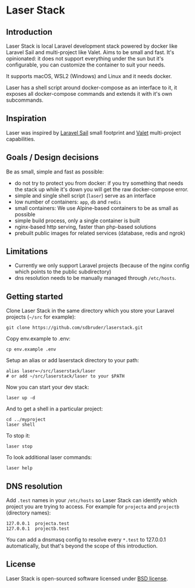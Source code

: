 # Laser Stack

## Introduction

Laser Stack is local Laravel development stack powered by docker like Laravel
Sail and multi-project like Valet. Aims to be small and fast. It's opinionated:
it does not support everything under the sun but it's configurable, you can
customize the container to suit your needs.

It supports macOS, WSL2 (Windows) and Linux and it needs docker.

Laser has a shell script around docker-compose as an interface to it, it exposes
all docker-compose commands and extends it with it's own subcommands.

## Inspiration

Laser was inspired by [Laravel Sail](https://laravel.com/docs/8.x/sail) small footprint and [Valet](https://laravel.com/docs/8.x/valet)
multi-project capabilities.

## Goals / Design decisions

Be as small, simple and fast as possible:

- do not try to protect you from docker: if you try something that needs the stack up while it's down you will get the raw docker-compose error.
- simple and single shell script (`laser`) serve as an interface
- low number of containers: `app`, `db` and `redis`
- small containers: We use Alpine-based containers to be as small as possible
- simple build process, only a single container is built
- nginx-based http serving, faster than php-based solutions
- prebuilt public images for related services (database, redis and ngrok)

## Limitations

- Currently we only support Laravel projects (because of the nginx config which points to the public subdirectory)
- dns resolution needs to be manually managed through `/etc/hosts`.

## Getting started

Clone Laser Stack in the same directory which you store your Laravel projects (`~/src` for example):
```
git clone https://github.com/sdbruder/laserstack.git
```
Copy env.example to .env:
```
cp env.example .env
```
Setup an alias or add laserstack directory to your path:
```
alias laser=~/src/laserstack/laser
# or add ~/src/laserstack/laser to your $PATH
```
Now you can start your dev stack:
```
laser up -d
```
And to get a shell in a particular project:
```
cd ../myproject
laser shell
```
To stop it:
```
laser stop
```
To look additional laser commands:
```
laser help
```

## DNS resolution

Add `.test` names in your `/etc/hosts` so Laser Stack can identify which project you are trying to access. For example for `projecta` and `projectb` (directory names):
```
127.0.0.1  projecta.test
127.0.0.1  projectb.test
```
You can add a dnsmasq config to resolve every `*.test` to 127.0.0.1 automatically, but that's beyond the scope of this introduction.

## License

 Laser Stack is open-sourced software licensed under [BSD license](LICENSE.md).
